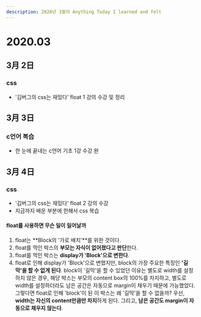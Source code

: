 ```yaml
---
description: 2020년 3월의 Anything Today I learned and felt
---
```


# 2020.03

##  3月 2日

### css

* '김버그의 css는 재밌다' float 1 강의 수강 및 정리

## 3月 3日

### c언어 복습 

* 한 눈에 끝내는 c언어 기초 1강 수강 완

## 3月 4日

### css

* '김버그의 css는 재밌다' float 2 강의 수강 
* 지금까지 배운 부분에 한해서 css 복습 

#### float를 사용하면 무슨 일이 일어날까

1. float는 **Block의 '가로 배치'**를 위한 것이다. 
2. float를 먹인 박스의 **부모는 자식이 없어졌다고 판단**한다. 
3. float를 먹인 박스는 **display가 'Block'으로 변한다**. 
4. float로 인해 display가 'Block'으로 변했지만, block의 가장 주요한 특징인 **'길막'을 할 수 없게 된다**. block이 '길막'을 할 수 있었던 이유는 별도로 width를 설정하지 않은 경우, 해당 박스는 부모의 content box의 100%를 차지하고, 별도로 width를 설정하더라도 남은 공간은 자동으로 margin이 채우기 때문에 가능했었다. 그렇다면 float로 인해 'block'이 된 이 박스는 왜 '길막'을 할 수 없을까? 우선, **width는 자신의 content만큼만 차지**하게 된다. 그리고, **남은 공간도 margin이 자동으로 채우지 않는다**. 

